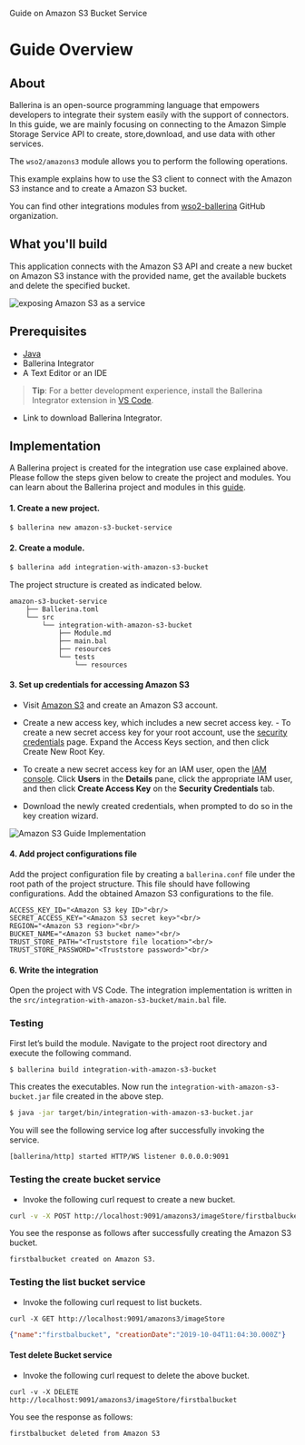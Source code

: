 Guide on Amazon S3 Bucket Service 

# Guide Overview

## About

Ballerina is an open-source programming language that empowers developers to integrate their system easily with the 
support of connectors. In this guide, we are mainly focusing on connecting to the Amazon Simple Storage Service API to create, store,download, and use data with other services.  

The `wso2/amazons3` module allows you to perform the following operations.

This example explains how to use the S3 client to connect with the Amazon S3 instance and to create a Amazon S3 bucket.

You can find other integrations modules from [wso2-ballerina](https://github.com/wso2-ballerina) GitHub organization.

## What you'll build

This application connects with the Amazon S3 API and create a new bucket on Amazon S3 instance with the provided name, get the available buckets and delete the specified bucket.

![exposing Amazon S3 as a service](../../../../../assets/img/amazon-s3-bucket-service)

## Prerequisites

- [Java](https://www.oracle.com/technetwork/java/index.html)
- Ballerina Integrator
- A Text Editor or an IDE
> **Tip**: For a better development experience, install the Ballerina Integrator extension in [VS Code](https://code.visualstudio.com).
- Link to download Ballerina Integrator.

## Implementation

A Ballerina project is created for the integration use case explained above. Please follow the steps given 
below to create the project and modules. You can learn about the Ballerina project and modules in this 
[guide](../../../../../develop/managing-ballerina-code/).

#### 1. Create a new project.

```bash
$ ballerina new amazon-s3-bucket-service
```

#### 2. Create a module.

```bash
$ ballerina add integration-with-amazon-s3-bucket
```

The project structure is created as indicated below.

```
amazon-s3-bucket-service
    ├── Ballerina.toml
    └── src
        └── integration-with-amazon-s3-bucket
            ├── Module.md
            ├── main.bal
            ├── resources
            └── tests
                └── resources
```

#### 3. Set up credentials for accessing Amazon S3

- Visit [Amazon S3](https://aws.amazon.com/s3/) and create an Amazon S3 account.

- Create a new access key, which includes a new secret access key.
        - To create a new secret access key for your root account, use the [security credentials](https://console.aws.amazon.com/iam/home?#security_credential) page. Expand the Access Keys section, and then click Create New Root Key.

-  To create a new secret access key for an IAM user, open the [IAM console](https://console.aws.amazon.com/iam/home?region=us-east-1#home). Click **Users** in the **Details** pane, click the appropriate IAM user, and then click **Create Access Key** on the **Security Credentials** tab.
   
- Download the newly created credentials, when prompted to do so in the key creation wizard.

 ![Amazon S3 Guide Implementation](resources/s3_connector_guide_implementation.svg "Amazon S3 Guide Implementation")


#### 4. Add project configurations file

Add the project configuration file by creating a `ballerina.conf` file under the root path of the project structure. 
This file should have following configurations. Add the obtained Amazon S3 configurations to the file.

```
ACCESS_KEY_ID="<Amazon S3 key ID>"<br/>
SECRET_ACCESS_KEY="<Amazon S3 secret key>"<br/>
REGION="<Amazon S3 region>"<br/>
BUCKET_NAME="<Amazon S3 bucket name>"<br/>
TRUST_STORE_PATH="<Truststore file location>"<br/>
TRUST_STORE_PASSWORD="<Truststore password>"<br/>
```

#### 6. Write the integration
Open the project with VS Code. The integration implementation is written in the `src/integration-with-amazon-s3-bucket/main.bal` file.

<!-- INCLUDE_CODE: src/integration-with-amazon-s3-bucket/main.bal -->

### Testing 

First let’s build the module. Navigate to the project root directory and execute the following command.

```bash
$ ballerina build integration-with-amazon-s3-bucket
```

This creates the executables. Now run the `integration-with-amazon-s3-bucket.jar` file created in the above step.

```bash
$ java -jar target/bin/integration-with-amazon-s3-bucket.jar
```

You will see the following service log after successfully invoking the service.

```log
[ballerina/http] started HTTP/WS listener 0.0.0.0:9091
```

### Testing the create bucket service 

- Invoke the following curl request to create a new bucket.
```bash
curl -v -X POST http://localhost:9091/amazons3/imageStore/firstbalbucket
```
You see the response as follows after successfully creating the Amazon S3 bucket.
```
firstbalbucket created on Amazon S3.
```

### Testing the list bucket service 

- Invoke the following curl request to list buckets.
```
curl -X GET http://localhost:9091/amazons3/imageStore

```

```json
{"name":"firstbalbucket", "creationDate":"2019-10-04T11:04:30.000Z"}
```

#### Test delete Bucket service

- Invoke the following curl request to delete the above bucket.
```
curl -v -X DELETE http://localhost:9091/amazons3/imageStore/firstbalbucket
```
You see the response as follows:
```
firstbalbucket deleted from Amazon S3
```
